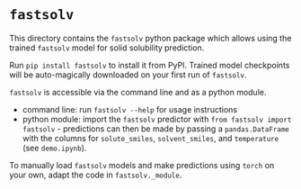 # `fastsolv`
This directory contains the `fastsolv` python package which allows using the trained `fastsolv` model for solid solubility prediction.

Run `pip install fastsolv` to install it from PyPI.
Trained model checkpoints will be auto-magically downloaded on your first run of `fastsolv`.

`fastsolv` is accessible via the command line and as a python module.
 - command line: run `fastsolv --help` for usage instructions
 - python module: import the `fastsolv` predictor with `from fastsolv import fastsolv` - predictions can then be made by passing a `pandas.DataFrame` with the columns for `solute_smiles`, `solvent_smiles`, and `temperature` (see `demo.ipynb`).

To manually load `fastsolv` models and make predictions using `torch` on your own, adapt the code in `fastsolv._module`.
